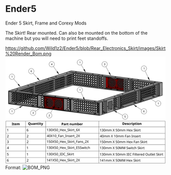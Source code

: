 # Ender5
Ender 5 Skirt, Frame and Corexy Mods

The Skirt!  Rear mounted.  Can also be mounted on the bottom of the machine but you will need to print feet standoffs.  

https://github.com/Wild1z2/Ender5/blob/Rear_Electronics_Skirt/images/Skirt%20Render_Bom.png
![GitHub Logo](/images/Skirt%20Render_Bom.png)
Format: ![BOM_PNG](Skirt%20Render_Bom.png)
